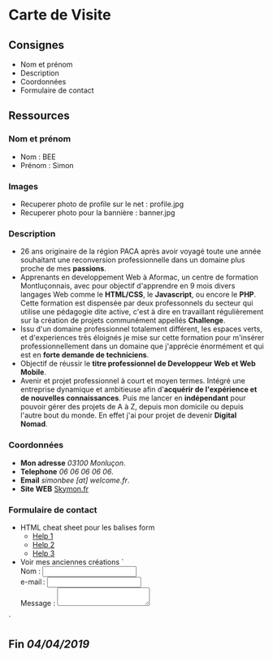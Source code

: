 # Carte de Visite

## Consignes
* Nom et prénom
* Description
* Coordonnées
* Formulaire de contact

## Ressources

### Nom et prénom
* Nom : BEE
* Prénom : Simon

### Images
* Recuperer photo de profile sur le net : profile.jpg
* Recuperer photo pour la bannière : banner.jpg

### Description
* 26 ans originaire de la région PACA après avoir voyagé toute une année souhaitant une reconversion professionnelle dans un domaine plus proche de mes **passions**.
* Apprenants en developpement Web à Aformac, un centre de formation Montluçonnais, avec pour objectif d'apprendre en 9 mois divers langages Web comme le **HTML/CSS**, le **Javascript**, ou encore le **PHP**. Cette formation est dispensée par deux professonnels du secteur qui utilise une pédagogie dite active, c'est à dire en travaillant régulièrement sur la création de projets communément appellés **Challenge**.
* Issu d'un domaine professionnel totalement différent, les espaces verts, et d'experiences très éloignés je mise sur cette formation pour m'insérer professionnellement dans un domaine que j'apprécie énormément et qui est en **forte demande de techniciens**.
* Objectif de réussir le **titre professionnel de Developpeur Web et Web Mobile**.
* Avenir et projet professionnel à court et moyen termes. Intégré une entreprise dynamique et ambitieuse afin d'**acquérir de l'expérience et de nouvelles connaissances**. Puis me lancer en **indépendant** pour pouvoir gérer des projets de A à Z, depuis mon domicile ou depuis l'autre bout du monde. En effet j'ai pour projet de devenir **Digital Nomad**.

### Coordonnées
* **Mon adresse** *03100 Monluçon*.
* **Telephone** *06 06 06 06 06*.
* **Email** *simonbee [at] welcome.fr*.
* **Site WEB** [Skymon.fr](https://skymon.fr/)

### Formulaire de contact
* HTML cheat sheet pour les balises form
    * [Help 1](https://developer.mozilla.org/fr/docs/Web/Guide/HTML/Formulaires/Mon_premier_formulaire_HTML)
    * [Help 2](https://developer.mozilla.org/fr/docs/Web/HTML/Element/Form)
    * [Help 3](https://htmlcheatsheet.com/)
* Voir mes anciennes créations
`<form action="/ma-page-de-traitement" method="post">
    <div>
        <label for="name">Nom :</label>
        <input type="text" id="name" name="user_name">
    </div>
    <div>
        <label for="mail">e-mail :</label>
        <input type="email" id="mail" name="user_mail">
    </div>
    <div>
        <label for="msg">Message :</label>
        <textarea id="msg" name="user_message"></textarea>
    </div>
</form>`

## Fin _04/04/2019_